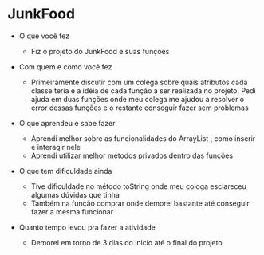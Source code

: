 # JunkFood
- O que você fez
	- Fiz o projeto do JunkFood e suas funções

- Com quem e como você fez
	- Primeiramente discutir com um colega sobre quais atributos cada classe teria e a idéia de cada função a ser realizada no projeto, Pedi ajuda em duas funções onde meu colega me ajudou a resolver o error dessas funções e o restante conseguir fazer sem problemas

- O que aprendeu e sabe fazer
	- Aprendi melhor sobre as funcionalidades do ArrayList , como inserir e interagir nele
	- Aprendi utilizar melhor métodos privados dentro das funções

- O que tem dificuldade ainda
	- Tive dificuldade no método toString onde meu cologa esclareceu algumas dúvidas que tinha
	- Também na função comprar onde demorei bastante até conseguir fazer a mesma funcionar

- Quanto tempo levou pra fazer a atividade
	- Demorei em torno de 3 dias do inicio até o final do projeto